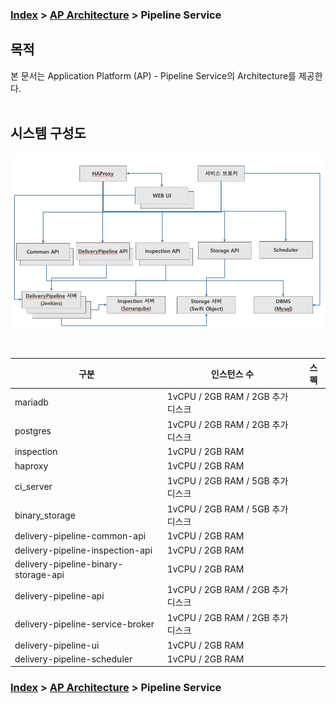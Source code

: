 ### [Index](https://github.com/okpc579/paasta-guide-new/blob/main/README.md) > [AP Architecture](../README.md) > Pipeline Service

## 목적
본 문서는 Application Platform (AP) - Pipeline Service의 Architecture를 제공한다.
<br><br>

## 시스템 구성도


![Pipeline Service Architecture](image/pipeline_architecture.png)

<br>

| 구분  | 인스턴스 수| 스펙 |
|-------|----|-----|
| mariadb | 1vCPU / 2GB RAM / 2GB 추가 디스크 |
| postgres | 1vCPU / 2GB RAM / 2GB 추가 디스크 |
| inspection | 1vCPU / 2GB RAM |
| haproxy | 1vCPU / 2GB RAM |
| ci_server | 1vCPU / 2GB RAM / 5GB 추가 디스크 |
| binary_storage | 1vCPU / 2GB RAM / 5GB 추가 디스크 |
| delivery-pipeline-common-api | 1vCPU / 2GB RAM |
| delivery-pipeline-inspection-api | 1vCPU / 2GB RAM |
| delivery-pipeline-binary-storage-api | 1vCPU / 2GB RAM |
| delivery-pipeline-api | 1vCPU / 2GB RAM / 2GB 추가 디스크 |
| delivery-pipeline-service-broker | 1vCPU / 2GB RAM / 2GB 추가 디스크 |
| delivery-pipeline-ui | 1vCPU / 2GB RAM |
| delivery-pipeline-scheduler | 1vCPU / 2GB RAM |



### [Index](https://github.com/okpc579/paasta-guide-new/blob/main/README.md) > [AP Architecture](../README.md) > Pipeline Service
